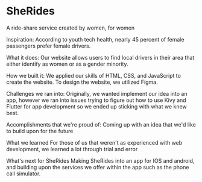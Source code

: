 # SheRides
A ride-share service created by women, for women

Inspiration:
According to youth tech health, nearly 45 percent of female passengers prefer female drivers.

What it does:
Our website allows users to find local drivers in their area that either identify as women or as a gender minority.

How we built it:
We applied our skills of HTML, CSS, and JavaScript to create the website. To design the website, we utilized Figma.

Challenges we ran into:
Originally, we wanted implement our idea into an app, however we ran into issues trying to figure out how to use Kivy and Flutter for app development so we ended up sticking with what we knew best.

Accomplishments that we're proud of:
Coming up with an idea that we'd like to build upon for the future

What we learned
For those of us that weren't as experienced with web development, we learned a lot through trial and error

What's next for SheRides
Making SheRides into an app for IOS and android, and building upon the services we offer within the app such as the phone call simulator.

